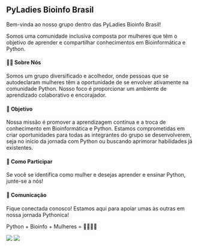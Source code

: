 ## PyLadies Bioinfo Brasil
Bem-vinda ao nosso grupo dentro das PyLadies Bioinfo Brasil!

Somos uma comunidade inclusiva composta por mulheres que têm o objetivo de aprender e compartilhar conhecimentos em Bioinformática e Python.

#### 👩‍💻 Sobre Nós 
Somos um grupo diversificado e acolhedor, onde pessoas que se autodeclaram mulheres têm a oportunidade de se envolver ativamente na comunidade Python. 
Nosso foco é proporcionar um ambiente de aprendizado colaborativo e encorajador.

#### 🎯 Objetivo 
Nossa missão é promover a aprendizagem contínua e a troca de conhecimento em Bioinformática e Python. 
Estamos comprometidas em criar oportunidades para todas as integrantes do grupo se desenvolverem, seja no início da jornada com Python ou buscando aprimorar habilidades já existentes.

#### 🚀 Como Participar 
Se você se identifica como mulher e desejas aprender e ensinar Python, junte-se a nós!

#### 📣 Comunicação 
Fique conectada conosco! 
Estamos aqui para apoiar umas às outras em nossa jornada Pythonica! 

Python + Bioinfo + Mulheres = 💪🐍🧬💜

[<img src="https://img.shields.io/badge/linkedin-%230077B5.svg?&style=for-the-badge&logo=linkedin&logoColor=white" />](https://www.linkedin.com/in/pyladies-bioinfo/) [<img src = "https://img.shields.io/badge/instagram-%23E4405F.svg?&style=for-the-badge&logo=instagram&logoColor=white">](https://www.instagram.com/pyladiesbioinfo/)
